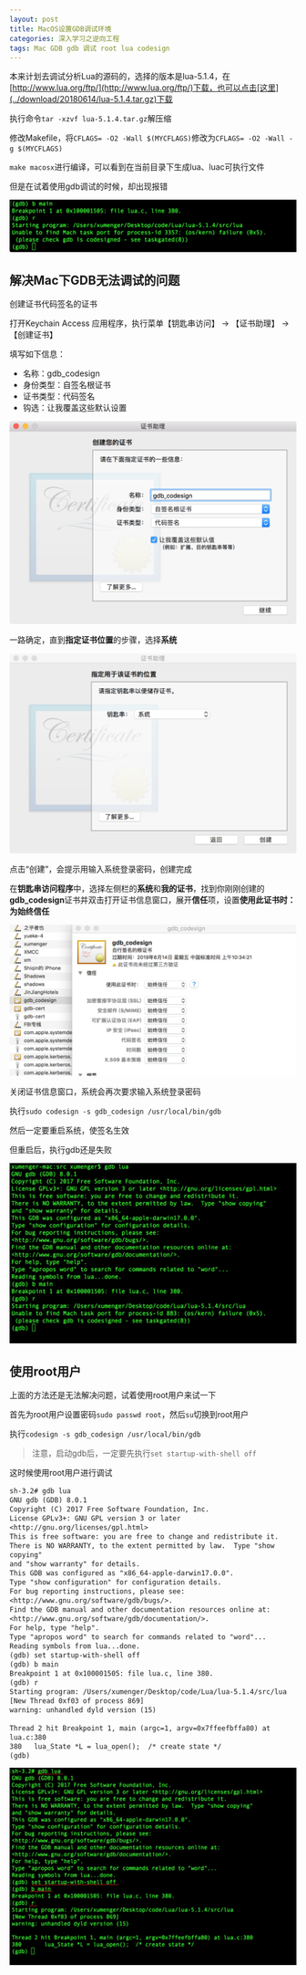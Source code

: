 ```yaml
---
layout: post
title: MacOS设置GDB调试环境
categories: 深入学习之逆向工程
tags: Mac GDB gdb 调试 root lua codesign
---
```


本来计划去调试分析Lua的源码的，选择的版本是lua-5.1.4，在[http://www.lua.org/ftp/](http://www.lua.org/ftp/)下载，也可以点击[这里](../download/20180614/lua-5.1.4.tar.gz)下载

执行命令`tar -xzvf lua-5.1.4.tar.gz`解压缩

修改Makefile，将`CFLAGS= -O2 -Wall $(MYCFLAGS)`修改为`CFLAGS= -O2 -Wall -g $(MYCFLAGS)`

`make macosx`进行编译，可以看到在当前目录下生成lua、luac可执行文件

但是在试着使用gdb调试的时候，却出现报错

![](../media/image/2018-06-14/01.png)

## 解决Mac下GDB无法调试的问题

创建证书代码签名的证书

打开Keychain Access 应用程序，执行菜单【钥匙串访问】 -> 【证书助理】 -> 【创建证书】

填写如下信息：

* 名称：gdb_codesign
* 身份类型：自签名根证书
* 证书类型：代码签名
* 钩选：让我覆盖这些默认设置

![](../media/image/2018-06-14/02.png)

一路确定，直到**指定证书位置**的步骤，选择**系统**

![](../media/image/2018-06-14/03.png)

点击“创建”，会提示用输入系统登录密码，创建完成

在**钥匙串访问程序**中，选择左侧栏的**系统**和**我的证书**，找到你刚刚创建的**gdb_codesign**证书并双击打开证书信息窗口，展开**信任**项，设置**使用此证书时：**为**始终信任**

![](../media/image/2018-06-14/04.png)

关闭证书信息窗口，系统会再次要求输入系统登录密码

执行`sudo codesign -s gdb_codesign /usr/local/bin/gdb`

然后一定要重启系统，使签名生效

但重启后，执行gdb还是失败

![](../media/image/2018-06-14/05.png)

## 使用root用户

上面的方法还是无法解决问题，试着使用root用户来试一下

首先为root用户设置密码`sudo passwd root`，然后`su`切换到root用户

执行`codesign -s gdb_codesign /usr/local/bin/gdb`

>注意，启动gdb后，一定要先执行`set startup-with-shell off`

这时候使用root用户进行调试

```
sh-3.2# gdb lua
GNU gdb (GDB) 8.0.1
Copyright (C) 2017 Free Software Foundation, Inc.
License GPLv3+: GNU GPL version 3 or later <http://gnu.org/licenses/gpl.html>
This is free software: you are free to change and redistribute it.
There is NO WARRANTY, to the extent permitted by law.  Type "show copying"
and "show warranty" for details.
This GDB was configured as "x86_64-apple-darwin17.0.0".
Type "show configuration" for configuration details.
For bug reporting instructions, please see:
<http://www.gnu.org/software/gdb/bugs/>.
Find the GDB manual and other documentation resources online at:
<http://www.gnu.org/software/gdb/documentation/>.
For help, type "help".
Type "apropos word" to search for commands related to "word"...
Reading symbols from lua...done.
(gdb) set startup-with-shell off
(gdb) b main
Breakpoint 1 at 0x100001505: file lua.c, line 380.
(gdb) r
Starting program: /Users/xumenger/Desktop/code/Lua/lua-5.1.4/src/lua 
[New Thread 0xf03 of process 869]
warning: unhandled dyld version (15)

Thread 2 hit Breakpoint 1, main (argc=1, argv=0x7ffeefbffa80) at lua.c:380
380	  lua_State *L = lua_open();  /* create state */
(gdb) 
```

![](../media/image/2018-06-14/06.png)
